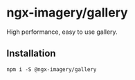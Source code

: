 # ngx-imagery/gallery

High performance, easy to use gallery.

## Installation

`npm i -S @ngx-imagery/gallery`

